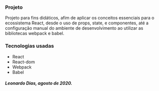 ### Projeto

Projeto para fins didáticos, afim de aplicar os conceitos essenciais para o ecossistema React, desde o uso de props, state, e componentes, até a configuração manual do ambiente de desenvolvimento ao utilizar as bibliotecas webpack e babel.

### Tecnologias usadas
- React
- React-dom
- Webpack
- Babel


##### Leonardo Dias, agosto de 2020.